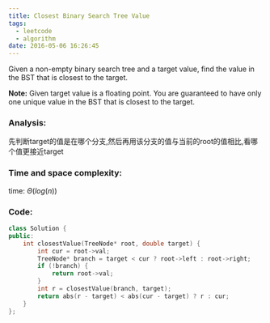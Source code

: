 ```yaml
---
title: Closest Binary Search Tree Value
tags:
  - leetcode
  - algorithm
date: 2016-05-06 16:26:45
---
```

>
Given a non-empty binary search tree and a target value, find the value in the BST that is closest to the target.

**Note:**
Given target value is a floating point.
You are guaranteed to have only one unique value in the BST that is closest to the target.
>

### Analysis:
先判断target的值是在哪个分支,然后再用该分支的值与当前的root的值相比,看哪个值更接近target
### Time and space complexity:
time: $\Theta (log (n))$
### Code:
```cpp
class Solution {
public:
    int closestValue(TreeNode* root, double target) {
        int cur = root->val;
        TreeNode* branch = target < cur ? root->left : root->right;
        if (!branch) {
            return root->val;
        }
        int r = closestValue(branch, target);
        return abs(r - target) < abs(cur - target) ? r : cur;
    }
};
```
